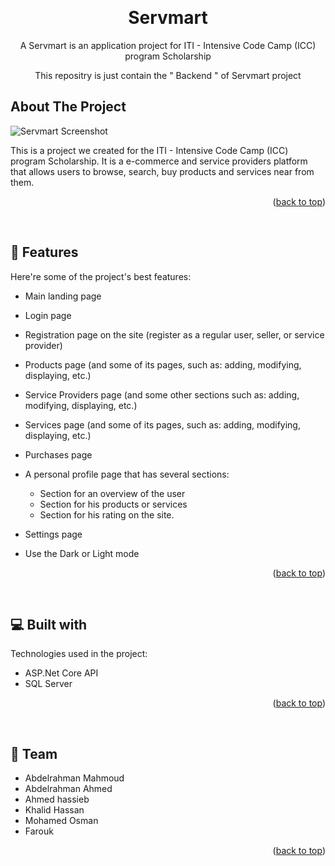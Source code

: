 <a name="readme-top"></a>

<br />
<div align="center">
   <h1 align="center" id="title">Servmart</h1>

  <p align="center">
    A Servmart is an application project for ITI - Intensive Code Camp (ICC) program Scholarship
  </p>
  <p>This repositry is just contain the " Backend " of Servmart project</p>
</div>

<!-- TABLE OF CONTENTS -->

<!-- ABOUT THE PROJECT -->
## About The Project

![Servmart Screenshot][product-screenshot]

This is a project we created for the ITI - Intensive Code Camp (ICC) program Scholarship. It is a e-commerce and service providers platform that allows users to browse, search, buy products and services near from them.

<p align="right">(<a href="#readme-top">back to top</a>)</p>
<br>

<h2>🧐 Features</h2>

Here're some of the project's best features:

- Main landing page
- Login page
- Registration page on the site (register as a regular user, seller, or service provider)
- Products page (and some of its pages, such as: adding, modifying, displaying, etc.)
- Service Providers page (and some other sections such as: adding, modifying, displaying, etc.)
- Services page (and some of its pages, such as: adding, modifying, displaying, etc.)
- Purchases page
- A personal profile page that has several sections:
   - Section for an overview of the user
   - Section for his products or services
   - Section for his rating on the site.
- Settings page
- Use the Dark or Light mode

  <p align="right">(<a href="#readme-top">back to top</a>)</p>
<br>

<h2>💻 Built with</h2>

Technologies used in the project:

*   ASP.Net Core API
*   SQL Server

<p align="right">(<a href="#readme-top">back to top</a>)</p>

<br>
<h2>🍵 Team</h2>

*   Abdelrahman Mahmoud
*   Abdelrahman Ahmed
*   Ahmed hassieb
*   Khalid Hassan
*   Mohamed Osman
*   Farouk

<p align="right">(<a href="#readme-top">back to top</a>)</p>

<!-- MARKDOWN LINKS & IMAGES -->
[product-screenshot]: src/assets/servmart-1.png
